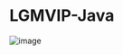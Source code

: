 # LGMVIP-Java
![image](https://github.com/Sharath-Sabbani/LGMVIP-Java/assets/132875573/1b6dd84e-a65a-45af-82d0-8e295b885ea5)

